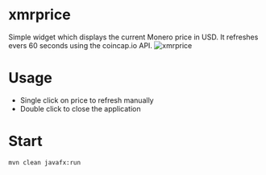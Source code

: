 # xmrprice
Simple widget which displays the current Monero price in USD.
It refreshes evers 60 seconds using the coincap.io API.
![xmrprice](https://user-images.githubusercontent.com/81405270/163778650-ae2f1d9e-dd83-4e67-88b5-e6f8e80df1e9.png)

# Usage
- Single click on price to refresh manually
- Double click to close the application

# Start
```
mvn clean javafx:run
